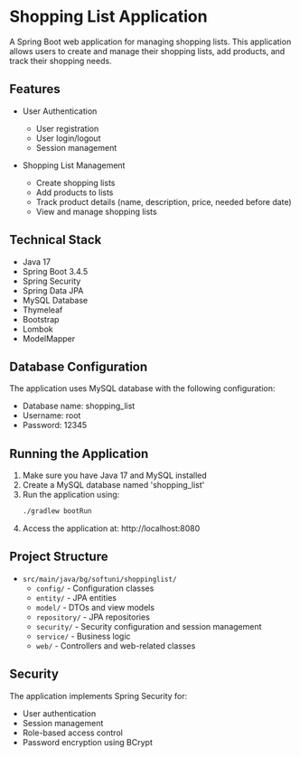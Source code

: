 # Shopping List Application

A Spring Boot web application for managing shopping lists. This application allows users to create and manage their shopping lists, add products, and track their shopping needs.

## Features

- User Authentication
  - User registration
  - User login/logout
  - Session management

- Shopping List Management
  - Create shopping lists
  - Add products to lists
  - Track product details (name, description, price, needed before date)
  - View and manage shopping lists

## Technical Stack

- Java 17
- Spring Boot 3.4.5
- Spring Security
- Spring Data JPA
- MySQL Database
- Thymeleaf
- Bootstrap
- Lombok
- ModelMapper

## Database Configuration

The application uses MySQL database with the following configuration:
- Database name: shopping_list
- Username: root
- Password: 12345

## Running the Application

1. Make sure you have Java 17 and MySQL installed
2. Create a MySQL database named 'shopping_list'
3. Run the application using:
   ```bash
   ./gradlew bootRun
   ```
4. Access the application at: http://localhost:8080

## Project Structure

- `src/main/java/bg/softuni/shoppinglist/`
  - `config/` - Configuration classes
  - `entity/` - JPA entities
  - `model/` - DTOs and view models
  - `repository/` - JPA repositories
  - `security/` - Security configuration and session management
  - `service/` - Business logic
  - `web/` - Controllers and web-related classes

## Security

The application implements Spring Security for:
- User authentication
- Session management
- Role-based access control
- Password encryption using BCrypt 